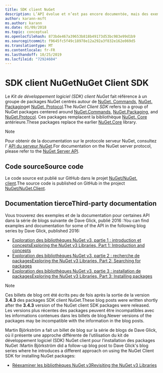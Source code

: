 ```yaml
---
title: SDK client NuGet
description: L’API évolue et n’est pas encore documentée, mais des exemples sont disponibles sur le blog de Dave Glick.
author: karann-msft
ms.author: karann
ms.date: 01/09/2018
ms.topic: conceptual
ms.openlocfilehash: 873bde467a39653b818b49173d53bc983e99d1b9
ms.sourcegitcommit: f9645fc5f49c18978e12a292a3f832e162e069d5
ms.translationtype: MT
ms.contentlocale: fr-FR
ms.lasthandoff: 10/25/2019
ms.locfileid: "72924604"
---
```

# <a name="nuget-client-sdk"></a><span data-ttu-id="7fc25-103">SDK client NuGet</span><span class="sxs-lookup"><span data-stu-id="7fc25-103">NuGet Client SDK</span></span>

<span data-ttu-id="7fc25-104">Le *Kit de développement logiciel (SDK) client NuGet* fait référence à un groupe de packages NuGet centrés autour de [NuGet. Commands](https://www.nuget.org/packages/NuGet.Commands), [NuGet. Packaging](https://www.nuget.org/packages/NuGet.Packaging)et [NuGet. Protocol](https://www.nuget.org/packages/NuGet.Protocol).</span><span class="sxs-lookup"><span data-stu-id="7fc25-104">The *NuGet Client SDK* refers to a group of NuGet packages centered around [NuGet.Commands](https://www.nuget.org/packages/NuGet.Commands), [NuGet.Packaging](https://www.nuget.org/packages/NuGet.Packaging), and [NuGet.Protocol](https://www.nuget.org/packages/NuGet.Protocol).</span></span> <span data-ttu-id="7fc25-105">Ces packages remplacent la bibliothèque [NuGet. Core](https://www.nuget.org/packages/NuGet.Core/) antérieure.</span><span class="sxs-lookup"><span data-stu-id="7fc25-105">These packages replace the earlier [NuGet.Core](https://www.nuget.org/packages/NuGet.Core/) library.</span></span>

> [!Note]
>  <span data-ttu-id="7fc25-106">Pour obtenir de la documentation sur le protocole serveur NuGet, consultez l' [API du serveur NuGet](~/api/overview.md).</span><span class="sxs-lookup"><span data-stu-id="7fc25-106">For documentation on the NuGet server protocol, please refer to the [NuGet Server API](~/api/overview.md).</span></span>

## <a name="source-code"></a><span data-ttu-id="7fc25-107">Code source</span><span class="sxs-lookup"><span data-stu-id="7fc25-107">Source code</span></span>

<span data-ttu-id="7fc25-108">Le code source est publié sur GitHub dans le projet [NuGet/NuGet. client](https://github.com/NuGet/NuGet.Client).</span><span class="sxs-lookup"><span data-stu-id="7fc25-108">The source code is published on GitHub in the project [NuGet/NuGet.Client](https://github.com/NuGet/NuGet.Client).</span></span>

## <a name="third-party-documentation"></a><span data-ttu-id="7fc25-109">Documentation tierce</span><span class="sxs-lookup"><span data-stu-id="7fc25-109">Third-party documentation</span></span>

<span data-ttu-id="7fc25-110">Vous trouverez des exemples et de la documentation pour certaines API dans la série de blogs suivante de Dave Glick, publié 2016 :</span><span class="sxs-lookup"><span data-stu-id="7fc25-110">You can find examples and documentation for some of the API in the following blog series by Dave Glick, published 2016:</span></span>

- [<span data-ttu-id="7fc25-111">Exploration des bibliothèques NuGet v3, partie 1 : introduction et concepts</span><span class="sxs-lookup"><span data-stu-id="7fc25-111">Exploring the NuGet v3 Libraries, Part 1: Introduction and concepts</span></span>](http://daveaglick.com/posts/exploring-the-nuget-v3-libraries-part-1)
- [<span data-ttu-id="7fc25-112">Exploration des bibliothèques NuGet v3, partie 2 : recherche de packages</span><span class="sxs-lookup"><span data-stu-id="7fc25-112">Exploring the NuGet v3 Libraries, Part 2: Searching for packages</span></span>](http://daveaglick.com/posts/exploring-the-nuget-v3-libraries-part-2)
- [<span data-ttu-id="7fc25-113">Exploration des bibliothèques NuGet v3, partie 3 : installation de packages</span><span class="sxs-lookup"><span data-stu-id="7fc25-113">Exploring the NuGet v3 Libraries, Part 3: Installing packages</span></span>](http://daveaglick.com/posts/exploring-the-nuget-v3-libraries-part-3)

> [!Note]
> <span data-ttu-id="7fc25-114">Ces billets de blog ont été écrits peu de fois après la sortie de la version **3.4.3** des packages SDK client NuGet.</span><span class="sxs-lookup"><span data-stu-id="7fc25-114">These blog posts were written shortly after the **3.4.3** version of the NuGet client SDK packages were released.</span></span>
> <span data-ttu-id="7fc25-115">Les versions plus récentes des packages peuvent être incompatibles avec les informations contenues dans les billets de blog.</span><span class="sxs-lookup"><span data-stu-id="7fc25-115">Newer versions of the packages may be incompatible with the information in the blog posts.</span></span>

<span data-ttu-id="7fc25-116">Martin Björkström a fait un billet de blog sur la série de blogs de Dave Glick, où il présente une approche différente de l’utilisation du kit de développement logiciel (SDK) NuGet client pour l’installation des packages NuGet :</span><span class="sxs-lookup"><span data-stu-id="7fc25-116">Martin Björkström did a follow-up blog post to Dave Glick's blog series where he introduces a different approach on using the NuGet Client SDK for installing NuGet packages:</span></span>

- [<span data-ttu-id="7fc25-117">Réexaminer les bibliothèques NuGet v3</span><span class="sxs-lookup"><span data-stu-id="7fc25-117">Revisiting the NuGet v3 Libraries</span></span>](https://martinbjorkstrom.com/posts/2018-09-19-revisiting-nuget-client-libraries)
